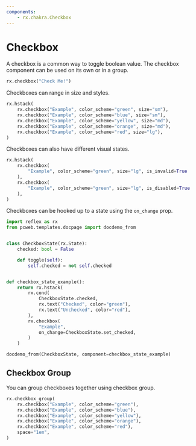 ```yaml
---
components:
    - rx.chakra.Checkbox
---
```


# Checkbox

A checkbox is a common way to toggle boolean value.
The checkbox component can be used on its own or in a group.

```python demo
rx.checkbox("Check Me!")
```

Checkboxes can range in size and styles.

```python demo
rx.hstack(
    rx.checkbox("Example", color_scheme="green", size="sm"),
    rx.checkbox("Example", color_scheme="blue", size="sm"),
    rx.checkbox("Example", color_scheme="yellow", size="md"),
    rx.checkbox("Example", color_scheme="orange", size="md"),
    rx.checkbox("Example", color_scheme="red", size="lg"),
)
```

Checkboxes can also have different visual states.

```python demo
rx.hstack(
    rx.checkbox(
        "Example", color_scheme="green", size="lg", is_invalid=True
    ),
    rx.checkbox(
        "Example", color_scheme="green", size="lg", is_disabled=True
    ),
)
```

Checkboxes can be hooked up to a state using the `on_change` prop.

```python exec
import reflex as rx
from pcweb.templates.docpage import docdemo_from


class CheckboxState(rx.State):
    checked: bool = False

    def toggle(self):
        self.checked = not self.checked


def checkbox_state_example():
    return rx.hstack(
        rx.cond(
            CheckboxState.checked,
            rx.text("Checked", color="green"),
            rx.text("Unchecked", color="red"),
        ),
        rx.checkbox(
            "Example",
            on_change=CheckboxState.set_checked,
        )
    )
```

```python eval
docdemo_from(CheckboxState, component=checkbox_state_example)
```

## Checkbox Group

You can group checkboxes together using checkbox group.

```python demo
rx.checkbox_group(
    rx.checkbox("Example", color_scheme="green"),
    rx.checkbox("Example", color_scheme="blue"),
    rx.checkbox("Example", color_scheme="yellow"),
    rx.checkbox("Example", color_scheme="orange"),
    rx.checkbox("Example", color_scheme="red"),
    space="1em",
)
```
